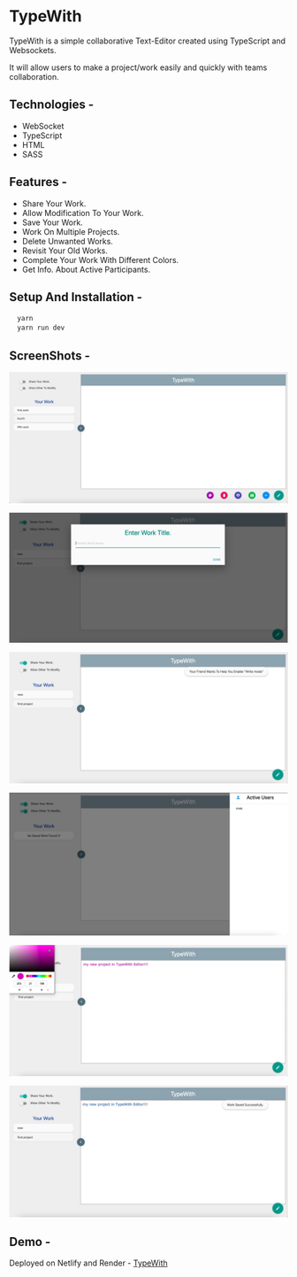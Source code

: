 # TypeWith

TypeWith is a simple collaborative Text-Editor created using TypeScript and Websockets.

It will allow users to make a project/work easily and quickly with teams collaboration.

## Technologies -

- WebSocket
- TypeScript
- HTML
- SASS

## Features -

- Share Your Work.
- Allow Modification To Your Work.
- Save Your Work.
- Work On Multiple Projects.
- Delete Unwanted Works.
- Revisit Your Old Works.
- Complete Your Work With Different Colors.
- Get Info. About Active Participants.

## Setup And Installation -

```bash
  yarn
  yarn run dev
```

## ScreenShots -

![ScreenShot1](ScreenShots/ScreenShot1.jpg)

![ScreenShot5](ScreenShots/ScreenShot5.jpg)

![ScreenShot2](ScreenShots/ScreenShot2.jpg)

![ScreenShot3](ScreenShots/ScreenShot3.jpg)

![ScreenShot4](ScreenShots/ScreenShot4.jpg)

![ScreenShot6](ScreenShots/ScreenShot6.jpg)

## Demo -

Deployed on Netlify and Render - <a href="https://typewith.netlify.app" target="_blank">TypeWith</a>
